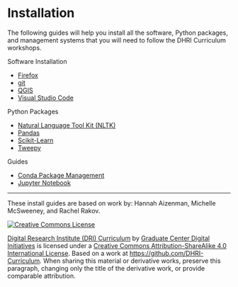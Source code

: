 # Installation

The following guides will help you install all the software, Python packages, and management systems that you will need to follow the DHRI Curriculum workshops.

Software Installation
- [Firefox](https://www.mozilla.org/en-US/firefox/)
- [git](sections/git.md)
- [QGIS](sections/qgis.md)
- [Visual Studio Code](sections/vscode.md)

Python Packages
- [Natural Language Tool Kit (NLTK)](sections/nltk.md)
- [Pandas](sections/pandas.md)
- [Scikit-Learn](sections/sklearn.md)
- [Tweepy](sections/tweepy.md)

Guides
- [Conda Package Management](sections/conda.md)
- [Jupyter Notebook](sections/jupyter.md)

-----

These install guides are based on work by: Hannah Aizenman, Michelle McSweeney, and Rachel Rakov.

[![Creative Commons License](https://i.creativecommons.org/l/by-sa/4.0/88x31.png)](http://creativecommons.org/licenses/by-sa/4.0/)

[Digital Research Institute (DRI) Curriculum](http://purl.org/dc/terms/) by [Graduate Center Digital Initiatives](https://gcdi.commons.gc.cuny.edu/) is licensed under a [Creative Commons Attribution-ShareAlike 4.0 International License](http://creativecommons.org/licenses/by-sa/4.0/). Based on a work at <https://github.com/DHRI-Curriculum>. When sharing this material or derivative works, preserve this paragraph, changing only the title of the derivative work, or provide comparable attribution.
